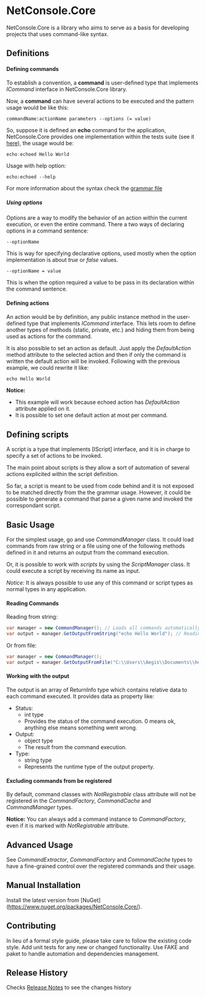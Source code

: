 # NetConsole.Core

NetConsole.Core is a library who aims to serve as a basis for developing projects that uses command-like syntax.

## Definitions

#### Defining commands
To establish a convention, a **command** is user-defined type that implements *ICommand* interface in NetConsole.Core library.

Now, a **command** can have several actions to be executed and the pattern usage would be like this:
```
commandName:actionName parameters --options (= value)
```
So, suppose it is defined an **echo** command for the application,  NetConsole.Core provides one implementation within the tests suite (see it [here](https://github.com/renehernandez/NetConsole.Core/blob/master/src/tests/NetConsole.Core.Tests/EchoCommand.cs)), the usage would be:
```csharp
echo:echoed Hello World
````
Usage with help option:
```
echo:echoed --help
```
For more information about the syntax check the [grammar file](https://github.com/renehernandez/NetConsole.Core/blob/master/src/app/NetConsole.Core/Grammar/CommandGrammar.g4)

##### Using options
Options are a way to modify the behavior of an action within the current execution, or even the entire command.
There a two ways of declaring options in a command sentence:
```
--optionName
```
This is way for specifying declarative options, used mostly when the option implementation is about *true* or *false* values.
```
--optionName = value
```
This is when the option required a value to be pass in its declaration within the command sentence.

#### Defining actions
An action would be by definition, any public instance method in the user-defined type that implements *ICommand* interface.
This lets room to define another types of methods (static, private, etc.) and hiding them from being used as actions for the command.

It is also possible to set an action as default.
Just apply the *DefaultAction* method attribute to the selected action and then if only the command is written the default action will be invoked.
Following with the previous example, we could rewrite it like:
```csharp
echo Hello World
```
**Notice:**
* This example will work because echoed action has *DefaultAction* attribute applied on it.
* It is possible to set one default action at most per command.

## Defining scripts
A script is a type that implements [IScript] interface, and it is in charge to specify a set of actions to be invoked.

The main point about scripts is they allow a sort of automation of several actions explicited within the script definition.

So far, a script is meant to be used from code behind and it is not exposed to be matched directly from the the grammar usage. However, it could be possible to generate a command that parse a given name and invoked the correspondant script.

## Basic Usage
For the simplest usage, go and use *CommandManager* class. It could load commands from raw string or a file using one of the following methods defined in it and returns an output from the command execution.

Or, it is possible to work with *scripts* by using the *ScriptManager* class. It could execute a script by receiving its name as input.

*Notice:* It is always possible to use any of this command or script types as normal types in any application.

#### Reading Commands

Reading from string:
```csharp
var manager = new CommandManager(); // Loads all commands automatically from assemblies in current domain
var output = manager.GetOutputFromString("echo Hello World"); // Reading command from string
```
Or from file:
```csharp
var manager = new CommandManager();
var output = manager.GetOutputFromFile("C:\\Users\\Aegis\\Documents\\hello.txt"); // Reading command from a file
```

#### Working with the output
The output is an array of ReturnInfo type which contains relative data to each command executed.
It provides data as property like:
 * Status:
   - int type
   - Provides the status of the command execution. 0 means ok, anything else means something went wrong.
 * Output:
   - object type
   - The result from the command execution.
 * Type:
   - string type
   - Represents the runtime type of the output property.

#### Excluding commands from be registered
By default, command classes with *NotRegistrable* class attribute will not be registered in the *CommandFactory*, *CommandCache* and *CommandManager* types.

**Notice:** You can always add a command instance to *CommandFactory*, even if it is marked with *NotRegistrable* attribute.

## Advanced Usage
See *CommandExtractor*, *CommandFactory* and *CommandCache* types to have a fine-grained control over the registered commands and their usage.

## Manual Installation
Install the latest version from [NuGet] (https://www.nuget.org/packages/NetConsole.Core/).

## Contributing
In lieu of a formal style guide, please take care to follow the existing code style. Add unit tests for any new or changed functionality. Use FAKE and paket to handle automation and dependencies management.

## Release History
Checks [Release Notes](https://github.com/renehernandez/NetConsole.Core/blob/master/RELEASE_NOTES.md) to see the changes history
